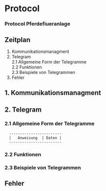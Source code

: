 # Protocol
### Protocol Pferdefiueranlage

## Zeitplan
1. Kommunikationsmanagment  
2. Telegram  
2.1 Allgemeine Form der Telegramme  
2.2 Funktionen  
2.3 Beispiele von Telegrammen  
3. Fehler  

## 1. Kommunikationsmanagment  

## 2. Telegram  

### 2.1 Allgemeine Form der Telegramme  

      ------------------------
      |   Anweisung  | Daten | 
      ------------------------
### 2.2 Funktionen  

### 2.3 Beispiele von Telegrammen  

## Fehler  
